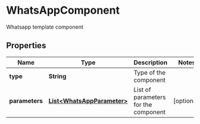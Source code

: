 

# WhatsAppComponent

Whatsapp template component

## Properties

| Name | Type | Description | Notes |
|------------ | ------------- | ------------- | -------------|
|**type** | **String** | Type of the component |  |
|**parameters** | [**List&lt;WhatsAppParameter&gt;**](WhatsAppParameter.md) | List of parameters for the component |  [optional] |



